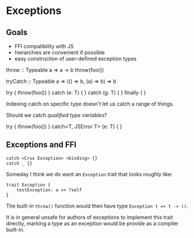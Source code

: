 # Exceptions

## Goals

- FFI compatibility with JS
- hierarchies are convenient if possible
- easy construction of user-defined exception types

throw :: Typeable a => a -> b
throw(foo())

tryCatch :: Typeable a => (() => b, (a) => b) => b

try {
    throw(foo())
}
catch (e: T) {
}
catch (g: T) {
}
finally {
}

Indexing catch on specific type doesn't let us catch a range of things.

Should we catch _qualified type variables_?

try {
    throw(foo())
}
catch<T, JSError T> (e: T) {
}

## Exceptions and FFI

```
catch <Crux Exception> <binding> {}
catch _ {}
```

Someday I think we do want an `Exception` trait that looks roughly like:

```
trait Exception {
    testException: a => ?self
}
```

The built-in `throw()` function would then have type `Exception t => t -> ()`.

It is in general unsafe for authors of exceptions to implement this trait directly, marking a type as an exception would be provide as a compiler built-in.
